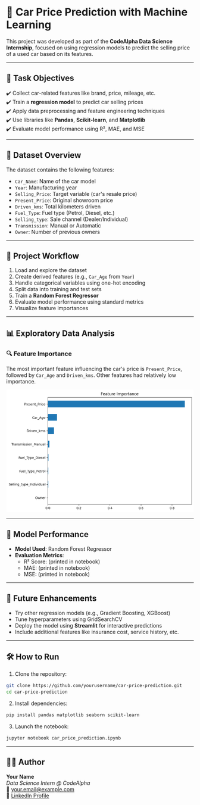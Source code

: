 # 🚗 Car Price Prediction with Machine Learning

This project was developed as part of the **CodeAlpha Data Science Internship**, focused on using regression models to predict the selling price of a used car based on its features.

---

## 🎯 Task Objectives

✔️ Collect car-related features like brand, price, mileage, etc.  
✔️ Train a **regression model** to predict car selling prices  
✔️ Apply data preprocessing and feature engineering techniques  
✔️ Use libraries like **Pandas**, **Scikit-learn**, and **Matplotlib**  
✔️ Evaluate model performance using R², MAE, and MSE  

---

## 📘 Dataset Overview

The dataset contains the following features:

- `Car_Name`: Name of the car model  
- `Year`: Manufacturing year  
- `Selling_Price`: Target variable (car's resale price)  
- `Present_Price`: Original showroom price  
- `Driven_kms`: Total kilometers driven  
- `Fuel_Type`: Fuel type (Petrol, Diesel, etc.)  
- `Selling_type`: Sale channel (Dealer/Individual)  
- `Transmission`: Manual or Automatic  
- `Owner`: Number of previous owners  

---

## 🚀 Project Workflow

1. Load and explore the dataset  
2. Create derived features (e.g., `Car_Age` from `Year`)  
3. Handle categorical variables using one-hot encoding  
4. Split data into training and test sets  
5. Train a **Random Forest Regressor**  
6. Evaluate model performance using standard metrics  
7. Visualize feature importances

---

## 📊 Exploratory Data Analysis

### 🔍 Feature Importance

The most important feature influencing the car's price is `Present_Price`, followed by `Car_Age` and `Driven_kms`. Other features had relatively low importance.

<p align="center">
  <img src="download.png" alt="Feature Importance" width="600"/>
</p>

---

## 🧪 Model Performance

- **Model Used**: Random Forest Regressor  
- **Evaluation Metrics**:
  - R² Score: (printed in notebook)
  - MAE: (printed in notebook)
  - MSE: (printed in notebook)

---

## 🧠 Future Enhancements

- Try other regression models (e.g., Gradient Boosting, XGBoost)  
- Tune hyperparameters using GridSearchCV  
- Deploy the model using **Streamlit** for interactive predictions  
- Include additional features like insurance cost, service history, etc.

---

## 🛠️ How to Run

1. Clone the repository:
```bash
git clone https://github.com/yourusername/car-price-prediction.git
cd car-price-prediction
```

2. Install dependencies:
```bash
pip install pandas matplotlib seaborn scikit-learn
```

3. Launch the notebook:
```bash
jupyter notebook car_price_prediction.ipynb
```

---

## 🙋‍♂️ Author

**Your Name**  
*Data Science Intern @ CodeAlpha*  
📧 your.email@example.com  
🔗 [LinkedIn Profile](#)